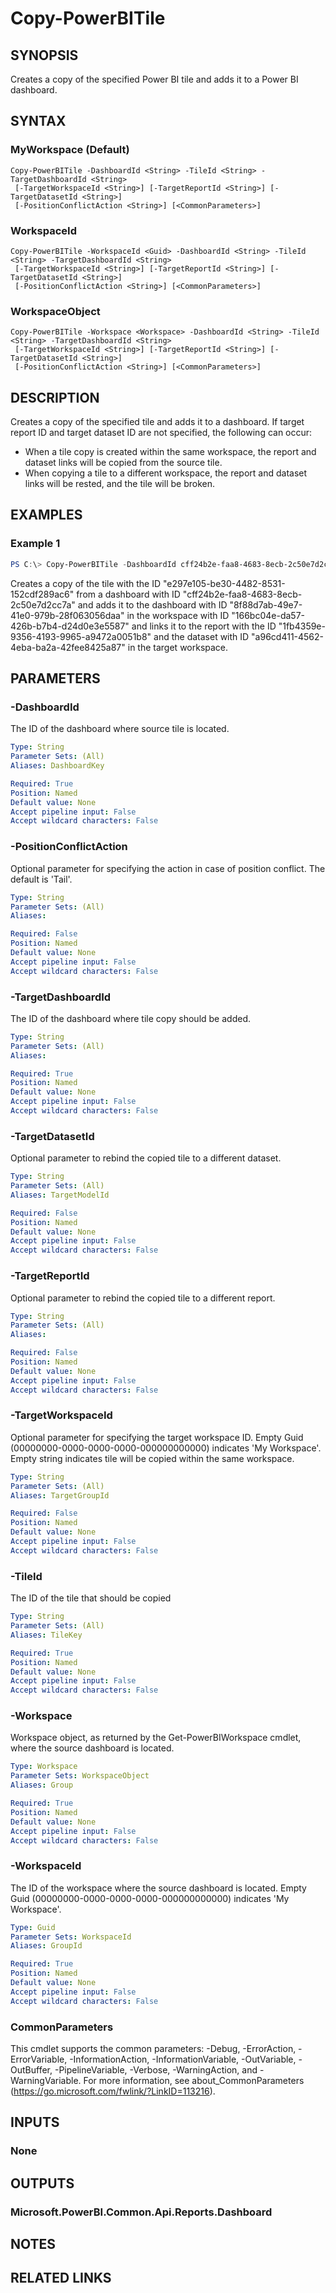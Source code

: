 ﻿---
external help file: Microsoft.PowerBI.Commands.Reports.dll-Help.xml
Module Name: MicrosoftPowerBIMgmt.Reports
online version:
schema: 2.0.0
---

# Copy-PowerBITile

## SYNOPSIS
Creates a copy of the specified Power BI tile and adds it to a Power BI dashboard.

## SYNTAX

### MyWorkspace (Default)
```
Copy-PowerBITile -DashboardId <String> -TileId <String> -TargetDashboardId <String>
 [-TargetWorkspaceId <String>] [-TargetReportId <String>] [-TargetDatasetId <String>]
 [-PositionConflictAction <String>] [<CommonParameters>]
```

### WorkspaceId
```
Copy-PowerBITile -WorkspaceId <Guid> -DashboardId <String> -TileId <String> -TargetDashboardId <String>
 [-TargetWorkspaceId <String>] [-TargetReportId <String>] [-TargetDatasetId <String>]
 [-PositionConflictAction <String>] [<CommonParameters>]
```

### WorkspaceObject
```
Copy-PowerBITile -Workspace <Workspace> -DashboardId <String> -TileId <String> -TargetDashboardId <String>
 [-TargetWorkspaceId <String>] [-TargetReportId <String>] [-TargetDatasetId <String>]
 [-PositionConflictAction <String>] [<CommonParameters>]
```

## DESCRIPTION
Creates a copy of the specified tile and adds it to a dashboard.
If target report ID and target dataset ID are not specified, the following can occur:
* When a tile copy is created within the same workspace, the report and dataset links will be copied from the source tile.
* When copying a tile to a different workspace, the report and dataset links will be rested, and the tile will be broken.

## EXAMPLES

### Example 1
```powershell
PS C:\> Copy-PowerBITile -DashboardId cff24b2e-faa8-4683-8ecb-2c50e7d2cc7a -TileId e297e105-be30-4482-8531-152cdf289ac6 -TargetDashboardId 8f88d7ab-49e7-41e0-979b-28f063056daa -targetWorkspaceId 166bc04e-da57-426b-b7b4-d24d0e3e5587 -TargetReportId 1fb4359e-9356-4193-9965-a9472a0051b8 -TargetDatasetId a96cd411-4562-4eba-ba2a-42fee8425a87
```

Creates a copy of the tile with the ID "e297e105-be30-4482-8531-152cdf289ac6" from a dashboard with ID "cff24b2e-faa8-4683-8ecb-2c50e7d2cc7a" and adds it to the dashboard with ID "8f88d7ab-49e7-41e0-979b-28f063056daa" in the workspace with ID "166bc04e-da57-426b-b7b4-d24d0e3e5587" and links it to the report with the ID "1fb4359e-9356-4193-9965-a9472a0051b8" and the dataset with ID "a96cd411-4562-4eba-ba2a-42fee8425a87" in the target workspace.

## PARAMETERS

### -DashboardId
The ID of the dashboard where source tile is located.

```yaml
Type: String
Parameter Sets: (All)
Aliases: DashboardKey

Required: True
Position: Named
Default value: None
Accept pipeline input: False
Accept wildcard characters: False
```

### -PositionConflictAction
Optional parameter for specifying the action in case of position conflict. The default is 'Tail'.

```yaml
Type: String
Parameter Sets: (All)
Aliases:

Required: False
Position: Named
Default value: None
Accept pipeline input: False
Accept wildcard characters: False
```

### -TargetDashboardId
The ID of the dashboard where tile copy should be added.

```yaml
Type: String
Parameter Sets: (All)
Aliases:

Required: True
Position: Named
Default value: None
Accept pipeline input: False
Accept wildcard characters: False
```

### -TargetDatasetId
Optional parameter to rebind the copied tile to a different dataset.

```yaml
Type: String
Parameter Sets: (All)
Aliases: TargetModelId

Required: False
Position: Named
Default value: None
Accept pipeline input: False
Accept wildcard characters: False
```

### -TargetReportId
Optional parameter to rebind the copied tile to a different report.

```yaml
Type: String
Parameter Sets: (All)
Aliases:

Required: False
Position: Named
Default value: None
Accept pipeline input: False
Accept wildcard characters: False
```

### -TargetWorkspaceId
Optional parameter for specifying the target workspace ID. Empty Guid (00000000-0000-0000-0000-000000000000) indicates 'My Workspace'. Empty string indicates tile will be copied within the same workspace.

```yaml
Type: String
Parameter Sets: (All)
Aliases: TargetGroupId

Required: False
Position: Named
Default value: None
Accept pipeline input: False
Accept wildcard characters: False
```

### -TileId
The ID of the tile that should be copied

```yaml
Type: String
Parameter Sets: (All)
Aliases: TileKey

Required: True
Position: Named
Default value: None
Accept pipeline input: False
Accept wildcard characters: False
```

### -Workspace
Workspace object, as returned by the Get-PowerBIWorkspace cmdlet, where the source dashboard is located.

```yaml
Type: Workspace
Parameter Sets: WorkspaceObject
Aliases: Group

Required: True
Position: Named
Default value: None
Accept pipeline input: False
Accept wildcard characters: False
```

### -WorkspaceId
The ID of the workspace where the source dashboard is located. Empty Guid (00000000-0000-0000-0000-000000000000) indicates 'My Workspace'.

```yaml
Type: Guid
Parameter Sets: WorkspaceId
Aliases: GroupId

Required: True
Position: Named
Default value: None
Accept pipeline input: False
Accept wildcard characters: False
```

### CommonParameters
This cmdlet supports the common parameters: -Debug, -ErrorAction, -ErrorVariable, -InformationAction, -InformationVariable, -OutVariable, -OutBuffer, -PipelineVariable, -Verbose, -WarningAction, and -WarningVariable. For more information, see about_CommonParameters (https://go.microsoft.com/fwlink/?LinkID=113216).

## INPUTS

### None

## OUTPUTS

### Microsoft.PowerBI.Common.Api.Reports.Dashboard

## NOTES

## RELATED LINKS

